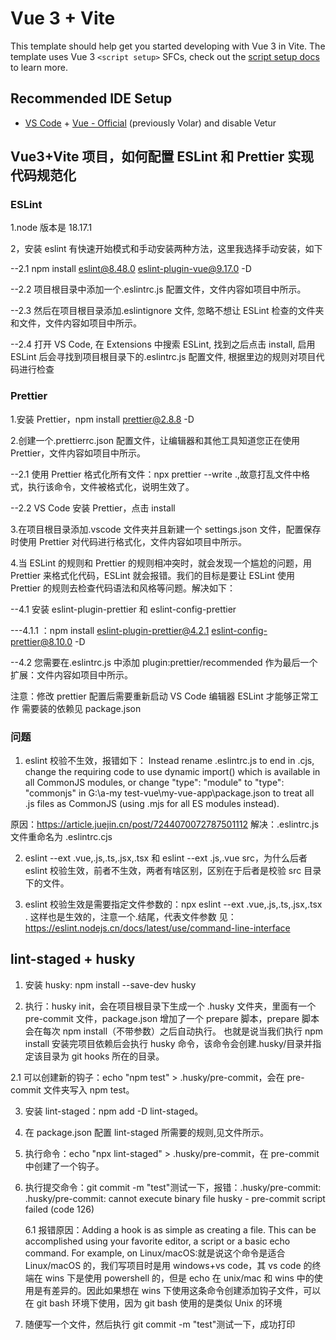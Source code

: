 # Vue 3 + Vite

This template should help get you started developing with Vue 3 in Vite. The template uses Vue 3 `<script setup>` SFCs, check out the [script setup docs](https://v3.vuejs.org/api/sfc-script-setup.html#sfc-script-setup) to learn more.

## Recommended IDE Setup

- [VS Code](https://code.visualstudio.com/) + [Vue - Official](https://marketplace.visualstudio.com/items?itemName=Vue.volar) (previously Volar) and disable Vetur

## Vue3+Vite 项目，如何配置 ESLint 和 Prettier 实现代码规范化

### ESLint

1.node 版本是 18.17.1

2，安装 eslint 有快速开始模式和手动安装两种方法，这里我选择手动安装，如下

--2.1 npm install eslint@8.48.0 eslint-plugin-vue@9.17.0 -D

--2.2 项目根目录中添加一个.eslintrc.js 配置文件，文件内容如项目中所示。

--2.3 然后在项目根目录添加.eslintignore 文件, 忽略不想让 ESLint 检查的文件夹和文件，文件内容如项目中所示。

--2.4 打开 VS Code, 在 Extensions 中搜索 ESLint, 找到之后点击 install, 启用 ESLint 后会寻找到项目根目录下的.eslintrc.js 配置文件, 根据里边的规则对项目代码进行检查

### Prettier

1.安装 Prettier，npm install prettier@2.8.8 -D

2.创建一个.prettierrc.json 配置文件，让编辑器和其他工具知道您正在使用 Prettier，文件内容如项目中所示。

--2.1 使用 Prettier 格式化所有文件：npx prettier --write .,故意打乱文件中格式，执行该命令，文件被格式化，说明生效了。

--2.2 VS Code 安装 Prettier，点击 install

3.在项目根目录添加.vscode 文件夹并且新建一个 settings.json 文件，配置保存时使用 Prettier 对代码进行格式化，文件内容如项目中所示。

4.当 ESLint 的规则和 Prettier 的规则相冲突时，就会发现一个尴尬的问题，用 Prettier 来格式化代码，ESLint 就会报错。我们的目标是要让 ESLint 使用 Prettier 的规则去检查代码语法和风格等问题。解决如下：

--4.1 安装 eslint-plugin-prettier 和 eslint-config-prettier

---4.1.1 ：npm install eslint-plugin-prettier@4.2.1 eslint-config-prettier@8.10.0 -D

--4.2 您需要在.eslintrc.js 中添加 plugin:prettier/recommended 作为最后一个扩展：文件内容如项目中所示。

注意：修改 prettier 配置后需要重新启动 VS Code 编辑器 ESLint 才能够正常工作
需要装的依赖见 package.json

### 问题

1. eslint 校验不生效，报错如下：
   Instead rename .eslintrc.js to end in .cjs, change the requiring code to use dynamic import() which is available in all CommonJS modules, or change "type": "module" to "type": "commonjs" in G:\a-my test-vue\my-vue-app\package.json to treat all .js files as CommonJS (using .mjs for all ES modules instead).

原因：<https://article.juejin.cn/post/7244070072787501112>
解决：.eslintrc.js 文件重命名为 .eslintrc.cjs

2. eslint --ext .vue,.js,.ts,.jsx,.tsx 和 eslint --ext .js,.vue src，为什么后者 eslint 校验生效，前者不生效，两者有啥区别，区别在于后者是校验 src 目录下的文件。

3. eslint 校验生效是需要指定文件参数的：npx eslint --ext .vue,.js,.ts,.jsx,.tsx . 这样也是生效的，注意一个.结尾，代表文件参数
   见：<https://eslint.nodejs.cn/docs/latest/use/command-line-interface>

## lint-staged + husky

1. 安装 husky: npm install --save-dev husky

2. 执行：husky init，会在项目根目录下生成一个 .husky 文件夹，里面有一个 pre-commit 文件，package.json 增加了一个 prepare 脚本，prepare 脚本会在每次 npm install（不带参数）之后自动执行。 也就是说当我们执行 npm install 安装完项目依赖后会执行 husky 命令，该命令会创建.husky/目录并指定该目录为 git hooks 所在的目录。

2.1 可以创建新的钩子：echo "npm test" > .husky/pre-commit，会在 pre-commit 文件夹写入 npm test。

3. 安装 lint-staged：npm add -D lint-staged。

4. 在 package.json 配置 lint-staged 所需要的规则,见文件所示。

5. 执行命令：echo "npx lint-staged" > .husky/pre-commit，在 pre-commit 中创建了一个钩子。

6. 执行提交命令：git commit -m "test"测试一下，报错：.husky/pre-commit: .husky/pre-commit: cannot execute binary file
   husky - pre-commit script failed (code 126)

   6.1 报错原因：Adding a hook is as simple as creating a file. This can be accomplished using your favorite editor, a script or a basic echo command. For example, on Linux/macOS:就是说这个命令是适合 Linux/macOS 的，我们写项目时是用 windows+vs code，其 vs code 的终端在 wins 下是使用 powershell 的，但是 echo 在 unix/mac 和 wins 中的使用是有差异的。因此如果想在 wins 下使用这条命令创建添加钩子文件，可以在 git bash 环境下使用，因为 git bash 使用的是类似 Unix 的环境

7. 随便写一个文件，然后执行 git commit -m "test"测试一下，成功打印
